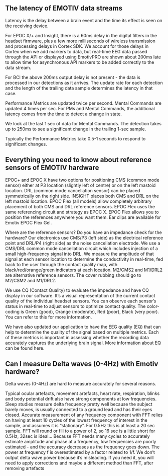 ## The latency of EMOTIV data streams
Latency is the delay between a brain event and the time its effect is seen on the receiving device.

For EPOC X/+ and Insight, there is a 60ms delay in the digital filters in the headset firmware, plus a few more milliseconds of wireless transmission and processing delays in Cortex SDK. We account for those delays in Cortex when we add markers to data, but real-time EEG data passed through the API or displayed using EmotivPRO are shown about 200ms late to allow time for asynchronous API markers to be added correctly to the data stream.

For BCI the above 200ms output delay is not present - the data is processed in our detections as it arrives. The update rate for each detection and the length of the trailing data sample determines the latency in that case.

Performance Metrics are updated twice per second. Mental Commands are updated 4 times per sec. For PMs and Mental Commands, the additional latency comes from the time to detect a change in state.

We look at the last 1 sec of data for Mental Commands. The detection takes up to 250ms to see a significant change in the trailing 1-sec sample.

Typically the Performance Metrics take 0.5-1 seconds to respond to significant changes.


## Everything you need to know about reference sensors of EMOTIV hardware
EPOC+ and EPOC X have two options for positioning CMS (common mode sensor) either at P3 location (slightly left of centre) or on the left mastoid location. DRL (common mode cancellation sensor) can be placed symmetrically on the right side. INSIGHT places both CMS and DRL on the left mastoid location. EPOC Flex (all models) allow completely arbitrary placement of both CMS and DRL reference sensors. EPOC Flex uses the same referencing circuit and strategy as EPOC X. EPOC Flex allows you to position the references anywhere you want them. Ear clips are available for Emotiv EPOC Flex Gel.


Where are the reference sensors? Do you have an impedance check for the hardware? Our electronics use CMS/P3 (left side) as the electrical reference point and DRL/P4 (right side) as the noise cancellation electrode. We use a CMS/DRL common mode cancellation circuit which includes injection of a small high-frequency signal into DRL. We measure the amplitude of that signal at each sensor location to determine the conductivity in real-time, fed back to the user through the contact quality map, with black/red/orange/green indicators at each location. M2/CMS2 and M1/DRL2 are alternative reference sensors. The cover rubbing should go to M2/CSM2 and M1/DRL2.


We use CQ (Contact Quality) to evaluate the impedance and have CQ display in our software. It’s a visual representation of the current contact quality of the individual headset sensors. You can observe each sensor’s status in real-time to adjust sensors to optimize contact quality. The color-coding is Green (good), Orange (moderate), Red (poor), Black (very poor). You can refer to this for more information.


We have also updated our application to have the EEG quality (EQ) that can help to determine the quality of the signal based on multiple metrics. Each of these metrics is important in assessing whether the recording data accurately captures the underlying brain signal. More information about EQ can be found here.


## Can I measure Delta waves (0-4Hz) with Emotiv hardware?
Delta waves (0-4Hz) are hard to measure accurately for several reasons.

Typical ocular artefacts, movement artefacts, heart rate, respiration, blinks and body potential drift also have strong components at low frequencies. Sleep studies measure delta frequency pretty well because the subject barely moves, is usually connected to a ground lead and has their eyes closed.
Accurate measurement of any frequency component with FFT relies on having at least 10 cycles of the lowest frequency of interest in the sample, and assumes it is “stationary”. For 0.5Hz this is at least a 20 sec sample. FFT will round or fill to a power of 2, so 16 sec is a little short for 0.5Hz, 32sec is ideal…
Because FFT needs many cycles to accurately estimate amplitude and phase at a frequency, low frequencies are poorly estimated - and the accuracy decreases as the frequency goes down. The power at frequency f is overestimated by a factor related to 1/f.
We don’t output delta wave power because it’s misleading. If you need it, you will need to apply corrections and maybe a different method than FFT, after removing artefacts